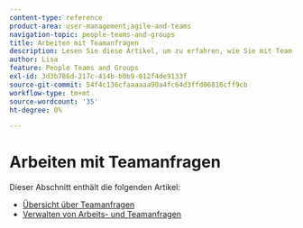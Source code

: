 ```yaml
---
content-type: reference
product-area: user-management;agile-and-teams
navigation-topic: people-teams-and-groups
title: Arbeiten mit Teamanfragen
description: Lesen Sie diese Artikel, um zu erfahren, wie Sie mit Team-Anforderungen in Workfront arbeiten.
author: Lisa
feature: People Teams and Groups
exl-id: 3d3b786d-217c-414b-b0b9-812f4de9133f
source-git-commit: 54f4c136cfaaaaaa90a4fc64d3ffd06816cff9cb
workflow-type: tm+mt
source-wordcount: '35'
ht-degree: 0%

---
```


# Arbeiten mit Teamanfragen

Dieser Abschnitt enthält die folgenden Artikel:

* [Übersicht über Teamanfragen](../../people-teams-and-groups/work-with-team-requests/team-requests-overview.md)
* [Verwalten von Arbeits- und Teamanfragen](../../people-teams-and-groups/work-with-team-requests/manage-work-and-team-requests.md)
